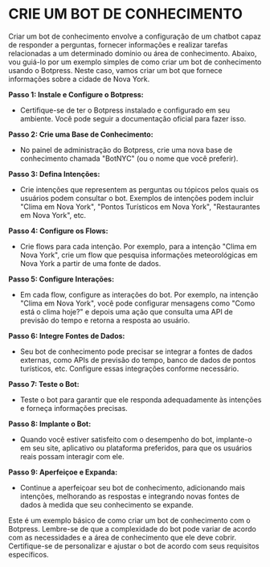 # CRIE UM BOT DE CONHECIMENTO
Criar um bot de conhecimento envolve a configuração de um chatbot capaz de responder a perguntas, fornecer informações e realizar tarefas relacionadas a um determinado domínio ou área de conhecimento. Abaixo, vou guiá-lo por um exemplo simples de como criar um bot de conhecimento usando o Botpress. Neste caso, vamos criar um bot que fornece informações sobre a cidade de Nova York.

**Passo 1: Instale e Configure o Botpress:**
- Certifique-se de ter o Botpress instalado e configurado em seu ambiente. Você pode seguir a documentação oficial para fazer isso.

**Passo 2: Crie uma Base de Conhecimento:**
- No painel de administração do Botpress, crie uma nova base de conhecimento chamada "BotNYC" (ou o nome que você preferir).

**Passo 3: Defina Intenções:**
- Crie intenções que representem as perguntas ou tópicos pelos quais os usuários podem consultar o bot. Exemplos de intenções podem incluir "Clima em Nova York", "Pontos Turísticos em Nova York", "Restaurantes em Nova York", etc.

**Passo 4: Configure os Flows:**
- Crie flows para cada intenção. Por exemplo, para a intenção "Clima em Nova York", crie um flow que pesquisa informações meteorológicas em Nova York a partir de uma fonte de dados.

**Passo 5: Configure Interações:**
- Em cada flow, configure as interações do bot. Por exemplo, na intenção "Clima em Nova York", você pode configurar mensagens como "Como está o clima hoje?" e depois uma ação que consulta uma API de previsão do tempo e retorna a resposta ao usuário.

**Passo 6: Integre Fontes de Dados:**
- Seu bot de conhecimento pode precisar se integrar a fontes de dados externas, como APIs de previsão do tempo, banco de dados de pontos turísticos, etc. Configure essas integrações conforme necessário.

**Passo 7: Teste o Bot:**
- Teste o bot para garantir que ele responda adequadamente às intenções e forneça informações precisas.

**Passo 8: Implante o Bot:**
- Quando você estiver satisfeito com o desempenho do bot, implante-o em seu site, aplicativo ou plataforma preferidos, para que os usuários reais possam interagir com ele.

**Passo 9: Aperfeiçoe e Expanda:**
- Continue a aperfeiçoar seu bot de conhecimento, adicionando mais intenções, melhorando as respostas e integrando novas fontes de dados à medida que seu conhecimento se expande.

Este é um exemplo básico de como criar um bot de conhecimento com o Botpress. Lembre-se de que a complexidade do bot pode variar de acordo com as necessidades e a área de conhecimento que ele deve cobrir. Certifique-se de personalizar e ajustar o bot de acordo com seus requisitos específicos.